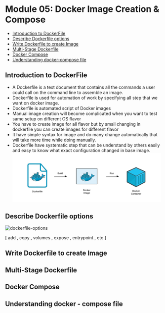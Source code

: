 # Module 05: Docker Image Creation & Compose
* [Introduction to DockerFile]()
* [Describe Dockerfile options]()
* [Write Dockerfile to create Image]()
* [Multi-Stage Dockerfile]()
* [Docker Compose]()
* [Understanding docker-compose file]()

## Introduction to DockerFile
* A Dockerfile is a text document that contains all the commands a user could call on the command line to assemble an image.
* Dockerfile is used for automation of work by specifying all step that we want on docker image.
* Dockerfile is automated script of Docker images
* Manual image creation will become complicated when you want to test same setup on different OS flavor
* You have to create image for all flavor but by small changing in dockerfile you can create images for different flavor
* It have simple syntax for image and do many change automatically that will take more time while doing manually.
* Dockerfile have systematic step that can be understand by others easily and easy to know what exact configuration changed in base image.
![dockerfile-intro](img/dockerfile-intro.png)


## Describe Dockerfile options
![dockerfile-options](https://raw.githubusercontent.com/sangam14/dockercheatsheets/master/dockercheatsheet7.png)

[ add , copy , volumes , expose , entrypoint , etc ]


## Write Dockerfile to create Image


## Multi-Stage Dockerfile


## Docker Compose


## Understanding docker - compose file

